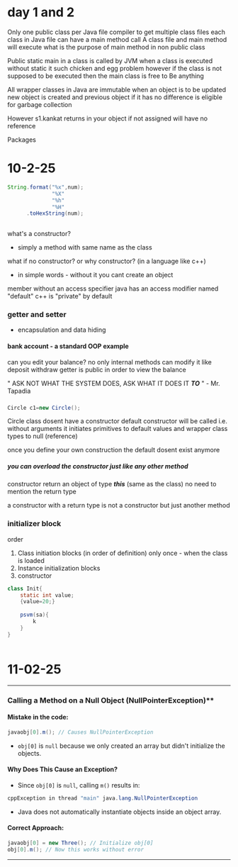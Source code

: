 # day 1 and 2
Only one public class per Java file compiler to get multiple class files each class in Java file can have a main method call A class file and main method will execute what is the purpose of main method in non public class 

Public static main in a class is called by JVM when a class is executed without static it such chicken and egg problem however if the class is not supposed to be executed then the main class is free to Be anything 

All wrapper classes in Java are immutable when an object is to be updated new object is created and previous object if it has no difference is eligible for garbage collection 

However s1.kankat returns in your object if not assigned will have no reference 

Packages

# 10-2-25
```java
String.format("%x",num);
			  "%X"
			  "%h"
			  "%H"
	  .toHexString(num);
								
```

what's a constructor?
- simply a method with same name as the class

what if no constructor?
or 
why constructor? (in a language like c++)
- in simple words - without it you cant create an object

member without an access specifier 
java has an access modifier named "default"
c++ is "private" by default

### getter and setter
- encapsulation and data hiding
#### bank account - a standard OOP example
can you edit your balance? no
only internal methods can modify it like deposit withdraw
getter is public in order to view the balance

" ASK NOT WHAT THE SYSTEM DOES,
ASK WHAT IT DOES IT ***TO*** " 
	 - Mr. Tapadia

###
```java
Circle c1=new Circle();
```
Circle class dosent have a constructor 
default constructor will be called i.e. without arguments
	it initiates primitives to default values
	and wrapper class types to null (reference)

once you define your own construction
the default dosent exist anymore
##### you can overload the constructor just like any other method

constructor return an object of type ***this*** (same as the class)
no need to mention the return type

a constructor with a return type is not a constructor but just another method 

### initializer block
order
1. Class initiation blocks (in order of definition) only once - when the class is loaded
2. Instance initialization blocks
3. constructor

```java
class Init{
	static int value;
	{value=20;}
	
	psvm(sa){
		k
	}
}



```

# 11-02-25
---
### Calling a Method on a Null Object (NullPointerException)**
#### **Mistake in the code:**
```java
javaobj[0].m(); // Causes NullPointerException
```
- `obj[0]` is `null` because we only created an array but didn't initialize the objects.
#### **Why Does This Cause an Exception?**
- Since `obj[0]` is `null`, calling `m()` results in:
```java
cppException in thread "main" java.lang.NullPointerException
```
- Java does not automatically instantiate objects inside an object array.
#### **Correct Approach:**
```java
javaobj[0] = new Three(); // Initialize obj[0]
obj[0].m(); // Now this works without error
```
---